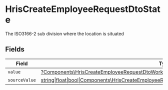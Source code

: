 # HrisCreateEmployeeRequestDtoState

The ISO3166-2 sub division where the location is situated


## Fields

| Field                                                                                                                                                                                    | Type                                                                                                                                                                                     | Required                                                                                                                                                                                 | Description                                                                                                                                                                              |
| ---------------------------------------------------------------------------------------------------------------------------------------------------------------------------------------- | ---------------------------------------------------------------------------------------------------------------------------------------------------------------------------------------- | ---------------------------------------------------------------------------------------------------------------------------------------------------------------------------------------- | ---------------------------------------------------------------------------------------------------------------------------------------------------------------------------------------- |
| `value`                                                                                                                                                                                  | [?Components\HrisCreateEmployeeRequestDtoWorkLocationStateValue](../../Models/Components/HrisCreateEmployeeRequestDtoWorkLocationStateValue.md)                                          | :heavy_minus_sign:                                                                                                                                                                       | N/A                                                                                                                                                                                      |
| `sourceValue`                                                                                                                                                                            | [string\|float\|bool\|Components\HrisCreateEmployeeRequestDtoSourceValueWorkLocationState4\|array\|null](../../Models/Components/HrisCreateEmployeeRequestDtoWorkLocationStateSourceValue.md) | :heavy_minus_sign:                                                                                                                                                                       | N/A                                                                                                                                                                                      |